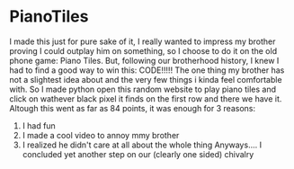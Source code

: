 # PianoTiles
I made this just for pure sake of it,
I really wanted to impress my brother proving I could outplay him on something,
so I choose to do it on the old phone game: Piano Tiles.
But, following our brotherhood history, I knew I had to find a good way to win this:
CODE!!!!!
The one thing my brother has not a slightest idea about
and the very few things i kinda feel comfortable with.
So I made python open this random website to play piano tiles
and click on wathever black pixel it finds on the first row and there we have it. 
Altough this went as far as 84 points, it was enough for 3 reasons:
1) I had fun
2) I made a cool video to annoy mmy brother
3) I realized he didn't care at all about the whole thing
Anyways....
I concluded yet another step on our (clearly one sided) chivalry
